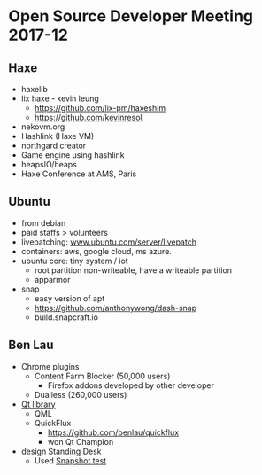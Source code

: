 # Open Source Developer Meeting 2017-12

## Haxe

* haxelib
* lix haxe - kevin leung
  * https://github.com/lix-pm/haxeshim
  * https://github.com/kevinresol
* nekovm.org
* Hashlink (Haxe VM)
* northgard creator
* Game engine using hashlink
* heapsIO/heaps
* Haxe Conference at AMS, Paris

## Ubuntu
   
* from debian
* paid staffs > volunteers
* livepatching: www.ubuntu.com/server/livepatch
* containers: aws, google cloud, ms azure.
* ubuntu core: tiny system / iot
  * root partition non-writeable, have a writeable partition
  * apparmor
* snap
  * easy version of apt
  * https://github.com/anthonywong/dash-snap
  * build.snapcraft.io

## Ben Lau

* Chrome plugins
  * Content Farm Blocker (50,000 users)
    * Firefox addons developed by other developer
  * Dualless (260,000 users)
* [Qt library](https://www.qt.io)
  * QML
  * QuickFlux
    * https://github.com/benlau/quickflux
    * won Qt Champion
* design Standing Desk 
  * Used [Snapshot test](https://facebook.github.io/jest/docs/en/snapshot-testing.html)
    
